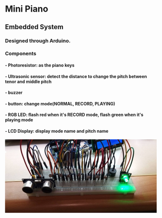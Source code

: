 # Mini Piano

## Embedded System
### Designed through Arduino.

### Components
#### - Photoresistor: as the piano keys
#### - Ultrasonic sensor: detect the distance to change the pitch between tenor and middle pitch
#### - buzzer
#### - button: change mode(NORMAL, RECORD, PLAYING)
#### - RGB LED: flash red when it's RECORD mode, flash green when it's playing mode
#### - LCD Display: display mode name and pitch name


<img src="piano.jpg" alt="Piano" width="500"/>
